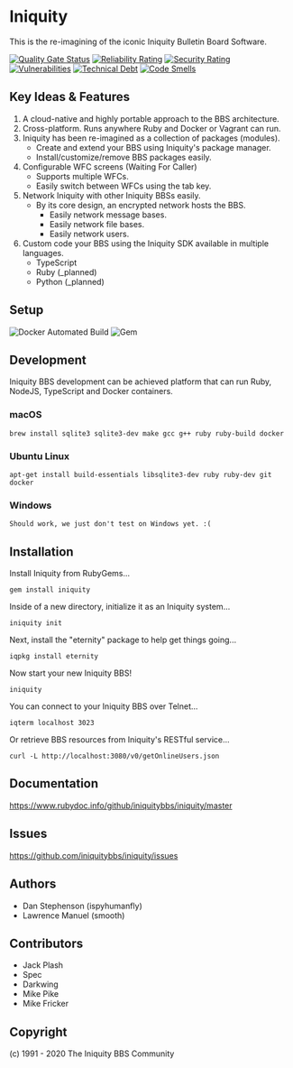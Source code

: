 # Iniquity

This is the re-imagining of the iconic Iniquity Bulletin Board Software.

[![Quality Gate Status](https://sonarcloud.io/api/project_badges/measure?project=iniquitybbs_iniquity&metric=alert_status)](https://sonarcloud.io/dashboard?id=iniquitybbs_iniquity)
[![Reliability Rating](https://sonarcloud.io/api/project_badges/measure?project=iniquitybbs_iniquity&metric=reliability_rating)](https://sonarcloud.io/dashboard?id=iniquitybbs_iniquity)
[![Security Rating](https://sonarcloud.io/api/project_badges/measure?project=iniquitybbs_iniquity&metric=security_rating)](https://sonarcloud.io/dashboard?id=iniquitybbs_iniquity)
[![Vulnerabilities](https://sonarcloud.io/api/project_badges/measure?project=iniquitybbs_iniquity&metric=vulnerabilities)](https://sonarcloud.io/dashboard?id=iniquitybbs_iniquity)
[![Technical Debt](https://sonarcloud.io/api/project_badges/measure?project=iniquitybbs_iniquity&metric=sqale_index)](https://sonarcloud.io/dashboard?id=iniquitybbs_iniquity)
[![Code Smells](https://sonarcloud.io/api/project_badges/measure?project=iniquitybbs_iniquity&metric=code_smells)](https://sonarcloud.io/dashboard?id=iniquitybbs_iniquity)

## Key Ideas & Features

1. A cloud-native and highly portable approach to the BBS architecture.
2. Cross-platform. Runs anywhere Ruby and Docker or Vagrant can run.
3. Iniquity has been re-imagined as a collection of packages (modules).
    - Create and extend your BBS using Iniquity's package manager.
    - Install/customize/remove BBS packages easily.
4. Configurable WFC screens (Waiting For Caller)
    - Supports multiple WFCs.
    - Easily switch between WFCs using the tab key.
5. Network Iniquity with other Iniquity BBSs easily.
    - By its core design, an encrypted network hosts the BBS.
        - Easily network message bases.
        - Easily network file bases.
        - Easily network users.
6. Custom code your BBS using the Iniquity SDK available in multiple languages.
    - TypeScript
    - Ruby (_planned)
    - Python (_planned)

## Setup

![Docker Automated Build](https://img.shields.io/docker/automated/iniquitybbs/iniquity)
![Gem](https://img.shields.io/gem/v/iniquity)

## Development

Iniquity BBS development can be achieved platform that can run Ruby, NodeJS, TypeScript and Docker containers.

### macOS

    brew install sqlite3 sqlite3-dev make gcc g++ ruby ruby-build docker

### Ubuntu Linux

    apt-get install build-essentials libsqlite3-dev ruby ruby-dev git docker

### Windows

    Should work, we just don't test on Windows yet. :(

## Installation

Install Iniquity from RubyGems...

    gem install iniquity

Inside of a new directory, initialize it as an Iniquity system...

    iniquity init

Next, install the "eternity" package to help get things going...

    iqpkg install eternity

Now start your new Iniquity BBS!

    iniquity

You can connect to your Iniquity BBS over Telnet...

    iqterm localhost 3023

Or retrieve BBS resources from Iniquity's RESTful service...

    curl -L http://localhost:3080/v0/getOnlineUsers.json

## Documentation

<https://www.rubydoc.info/github/iniquitybbs/iniquity/master>

## Issues

<https://github.com/iniquitybbs/iniquity/issues>

## Authors

* Dan Stephenson (ispyhumanfly)
* Lawrence Manuel (smooth)

## Contributors

* Jack Plash
* Spec
* Darkwing
* Mike Pike
* Mike Fricker

## Copyright

(c) 1991 - 2020 The Iniquity BBS Community
